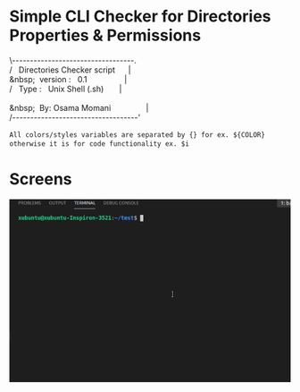 
# Simple CLI Checker for Directories Properties &amp; Permissions

 \\----------------------------------. <br />
 /&nbsp;&nbsp;&nbsp;Directories Checker script&nbsp;&nbsp;&nbsp;&nbsp;&nbsp;&nbsp;|<br />
 \&nbsp;&nbsp;&nbsp;version :&nbsp;&nbsp;&nbsp;0.1&nbsp;&nbsp;&nbsp;&nbsp;&nbsp;&nbsp;&nbsp;&nbsp;&nbsp;&nbsp;&nbsp;&nbsp;&nbsp;&nbsp;&nbsp;&nbsp;&nbsp;|<br />
 /&nbsp;&nbsp;&nbsp;Type :&nbsp;&nbsp;&nbsp;Unix Shell (.sh)&nbsp;&nbsp;&nbsp;&nbsp;&nbsp;&nbsp;&nbsp;|<br />    
 \&nbsp;&nbsp;&nbsp;By:&nbsp;Osama Momani&nbsp;&nbsp;&nbsp;&nbsp;&nbsp;&nbsp;&nbsp;&nbsp;&nbsp;&nbsp;&nbsp;&nbsp;&nbsp;&nbsp;&nbsp;&nbsp;|<br />
 /-----------------------------------'

    All colors/styles variables are separated by {} for ex. ${COLOR}	
    otherwise it is for code functionality ex. $i
    
# Screens

![](ScreenShoot.gif)
